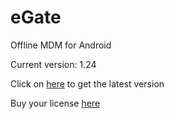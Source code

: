 # eGate
Offline MDM for Android

Current version: 1.24

Click on [here](https://github.com/offlinesoftwaresolutions/eGate/releases/latest) to get the latest version

Buy your license [here](https://payhip.com/b/vxf1i)

